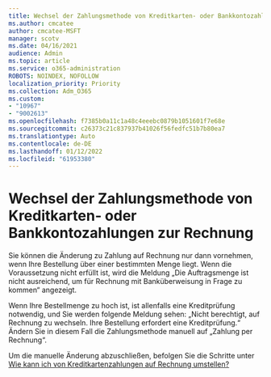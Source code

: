 ```yaml
---
title: Wechsel der Zahlungsmethode von Kreditkarten- oder Bankkontozahlungen zur Rechnung
ms.author: cmcatee
author: cmcatee-MSFT
manager: scotv
ms.date: 04/16/2021
audience: Admin
ms.topic: article
ms.service: o365-administration
ROBOTS: NOINDEX, NOFOLLOW
localization_priority: Priority
ms.collection: Adm_O365
ms.custom:
- "10967"
- "9002613"
ms.openlocfilehash: f7385b0a11c1a48c4eeebc0879b1051601f7e68e
ms.sourcegitcommit: c26373c21c837937b41026f56fedfc51b7b80ea7
ms.translationtype: Auto
ms.contentlocale: de-DE
ms.lasthandoff: 01/12/2022
ms.locfileid: "61953380"
---
```

# <a name="change-from-credit-card-or-bank-account-payments-to-invoice"></a>Wechsel der Zahlungsmethode von Kreditkarten- oder Bankkontozahlungen zur Rechnung

Sie können die Änderung zu Zahlung auf Rechnung nur dann vornehmen, wenn Ihre Bestellung über einer bestimmten Menge liegt. Wenn die Voraussetzung nicht erfüllt ist, wird die Meldung „Die Auftragsmenge ist nicht ausreichend, um für Rechnung mit Banküberweisung in Frage zu kommen“ angezeigt. 

Wenn Ihre Bestellmenge zu hoch ist, ist allenfalls eine Kreditprüfung notwendig, und Sie werden folgende Meldung sehen: „Nicht berechtigt, auf Rechnung zu wechseln. Ihre Bestellung erfordert eine Kreditprüfung.“ Ändern Sie in diesem Fall die Zahlungsmethode manuell auf „Zahlung per Rechnung“. 

Um die manuelle Änderung abzuschließen, befolgen Sie die Schritte unter [Wie kann ich von Kreditkartenzahlungen auf Rechnung umstellen?](https://docs.microsoft.com/alchemyinsights/how-do-i-change-from-credit-card-payments-to-invoice) 